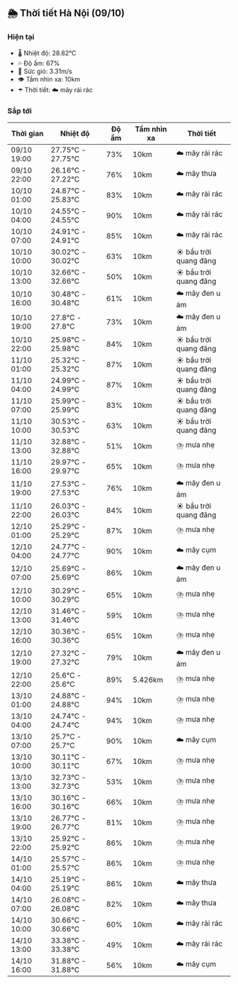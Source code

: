 ## 🌦️ Thời tiết Hà Nội (09/10)

### Hiện tại

- 🌡️ Nhiệt độ: 28.82℃
- 💦 Độ ẩm: 67%
- 💨 Sức gió: 3.31m/s
- 👁️ Tầm nhìn xa: 10km
- ☂️ Thời tiết: ☁️ mây rải rác

### Sắp tới

| Thời gian | Nhiệt độ | Độ ẩm | Tầm nhìn xa | Thời tiết |
| --- | --- | --- | --- | --- |
| 09/10 19:00 | 27.75℃ - 27.75℃ | 73% | 10km | ☁️ mây rải rác |
| 09/10 22:00 | 26.16℃ - 27.22℃ | 76% | 10km | ☁️ mây thưa |
| 10/10 01:00 | 24.87℃ - 25.83℃ | 83% | 10km | ☁️ mây rải rác |
| 10/10 04:00 | 24.55℃ - 24.55℃ | 90% | 10km | ☁️ mây rải rác |
| 10/10 07:00 | 24.91℃ - 24.91℃ | 85% | 10km | ☁️ mây rải rác |
| 10/10 10:00 | 30.02℃ - 30.02℃ | 63% | 10km | ☀️ bầu trời quang đãng |
| 10/10 13:00 | 32.66℃ - 32.66℃ | 50% | 10km | ☀️ bầu trời quang đãng |
| 10/10 16:00 | 30.48℃ - 30.48℃ | 61% | 10km | ☁️ mây đen u ám |
| 10/10 19:00 | 27.8℃ - 27.8℃ | 73% | 10km | ☁️ mây đen u ám |
| 10/10 22:00 | 25.98℃ - 25.98℃ | 84% | 10km | ☀️ bầu trời quang đãng |
| 11/10 01:00 | 25.32℃ - 25.32℃ | 87% | 10km | ☀️ bầu trời quang đãng |
| 11/10 04:00 | 24.99℃ - 24.99℃ | 87% | 10km | ☀️ bầu trời quang đãng |
| 11/10 07:00 | 25.99℃ - 25.99℃ | 83% | 10km | ☀️ bầu trời quang đãng |
| 11/10 10:00 | 30.53℃ - 30.53℃ | 63% | 10km | ☀️ bầu trời quang đãng |
| 11/10 13:00 | 32.88℃ - 32.88℃ | 51% | 10km | ⛈️ mưa nhẹ |
| 11/10 16:00 | 29.97℃ - 29.97℃ | 65% | 10km | ⛈️ mưa nhẹ |
| 11/10 19:00 | 27.53℃ - 27.53℃ | 76% | 10km | ☁️ mây đen u ám |
| 11/10 22:00 | 26.03℃ - 26.03℃ | 84% | 10km | ☀️ bầu trời quang đãng |
| 12/10 01:00 | 25.29℃ - 25.29℃ | 87% | 10km | ⛈️ mưa nhẹ |
| 12/10 04:00 | 24.77℃ - 24.77℃ | 90% | 10km | ☁️ mây cụm |
| 12/10 07:00 | 25.69℃ - 25.69℃ | 86% | 10km | ☁️ mây đen u ám |
| 12/10 10:00 | 30.29℃ - 30.29℃ | 65% | 10km | ⛈️ mưa nhẹ |
| 12/10 13:00 | 31.46℃ - 31.46℃ | 59% | 10km | ⛈️ mưa nhẹ |
| 12/10 16:00 | 30.36℃ - 30.36℃ | 65% | 10km | ⛈️ mưa nhẹ |
| 12/10 19:00 | 27.32℃ - 27.32℃ | 79% | 10km | ☁️ mây đen u ám |
| 12/10 22:00 | 25.6℃ - 25.6℃ | 89% | 5.426km | ⛈️ mưa nhẹ |
| 13/10 01:00 | 24.88℃ - 24.88℃ | 94% | 10km | ⛈️ mưa nhẹ |
| 13/10 04:00 | 24.74℃ - 24.74℃ | 94% | 10km | ⛈️ mưa nhẹ |
| 13/10 07:00 | 25.7℃ - 25.7℃ | 90% | 10km | ☁️ mây cụm |
| 13/10 10:00 | 30.11℃ - 30.11℃ | 67% | 10km | ⛈️ mưa nhẹ |
| 13/10 13:00 | 32.73℃ - 32.73℃ | 53% | 10km | ⛈️ mưa nhẹ |
| 13/10 16:00 | 30.16℃ - 30.16℃ | 66% | 10km | ⛈️ mưa nhẹ |
| 13/10 19:00 | 26.77℃ - 26.77℃ | 81% | 10km | ⛈️ mưa nhẹ |
| 13/10 22:00 | 25.92℃ - 25.92℃ | 86% | 10km | ⛈️ mưa nhẹ |
| 14/10 01:00 | 25.57℃ - 25.57℃ | 86% | 10km | ⛈️ mưa nhẹ |
| 14/10 04:00 | 25.19℃ - 25.19℃ | 86% | 10km | ☁️ mây thưa |
| 14/10 07:00 | 26.08℃ - 26.08℃ | 82% | 10km | ☁️ mây thưa |
| 14/10 10:00 | 30.66℃ - 30.66℃ | 60% | 10km | ☁️ mây rải rác |
| 14/10 13:00 | 33.38℃ - 33.38℃ | 49% | 10km | ☁️ mây rải rác |
| 14/10 16:00 | 31.88℃ - 31.88℃ | 56% | 10km | ☁️ mây cụm |

